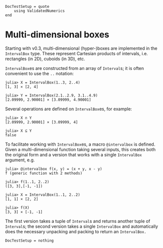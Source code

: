 ```@meta
DocTestSetup = quote
    using ValidatedNumerics
end
```

# Multi-dimensional boxes

Starting with v0.3, multi-dimensional (hyper-)boxes are implemented in the
`IntervalBox` type.
These represent Cartesian products of intervals, i.e. rectangles (in 2D),
cuboids (in 3D), etc.

`IntervalBox`es are constructed from an array of `Interval`s; it is
often convenient to use the `..` notation:

```jldoctest
julia> X = IntervalBox(1..3, 2..4)
[1, 3] × [2, 4]

julia> Y = IntervalBox(2.1..2.9, 3.1..4.9)
[2.09999, 2.90001] × [3.09999, 4.90001]
```

Several operations are defined on `IntervalBox`es, for example:

```
julia> X ∩ Y
[2.09999, 2.90001] × [3.09999, 4]

julia> X ⊆ Y
false
```

To facilitate working with `IntervalBox`es, a macro `@intervalbox` is defined.
Given a multi-dimensional function taking several inputs, this creates both the original form and a
version that works with a single `IntervalBox` argument, e.g.

```jldoctest
julia> @intervalbox f(x, y) = (x + y, x - y)
f (generic function with 2 methods)

julia> f(1..1, 2..2)  
([3, 3],[-1, -1])

julia> X = IntervalBox(1..1, 2..2)
[1, 1] × [2, 2]

julia> f(X)
[3, 3] × [-1, -1]
```
The first version takes a tuple of `Interval`s and returns another tuple of `Interval`s;
the second version takes a single `IntervalBox` and automatically does the
necessary unpacking and packing to return an `IntervalBox.`

```@meta
DocTestSetup = nothing
```
